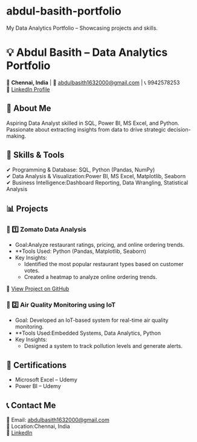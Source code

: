 # abdul-basith-portfolio
My Data Analytics Portfolio – Showcasing projects and skills.
# 💡 Abdul Basith – Data Analytics Portfolio  

📍 **Chennai, India** | 📧 abdulbasith1632000@gmail.com | 📞 9942578253  
🔗 [LinkedIn Profile](https://linkedin.com/in/abdul-basith-318398239)  

## 🚀 About Me  
Aspiring Data Analyst skilled in SQL, Power BI, MS Excel, and Python. Passionate about extracting insights from data to drive strategic decision-making.  

## 🔧 Skills & Tools  
✔ Programming & Database: SQL, Python (Pandas, NumPy)  
✔ Data Analysis & Visualization:Power BI, MS Excel, Matplotlib, Seaborn  
✔ Business Intelligence:Dashboard Reporting, Data Wrangling, Statistical Analysis  

## 📊 Projects  

### 📌 1️⃣ Zomato Data Analysis  
- Goal:Analyze restaurant ratings, pricing, and online ordering trends.  
- **Tools Used: Python (Pandas, Matplotlib, Seaborn)  
- Key Insights:
  - Identified the most popular restaurant types based on customer votes.  
  - Created a heatmap to analyze online ordering trends.  

🔗 [View Project on GitHub](#)

### 📌 2️⃣ Air Quality Monitoring using IoT  
- Goal: Developed an IoT-based system for real-time air quality monitoring.  
- **Tools Used:Embedded Systems, Data Analytics, Python  
- Key Insights: 
  - Designed a system to track pollution levels and generate alerts.  

## 📜 Certifications  
- Microsoft Excel – Udemy
- Power BI – Udemy

## 📞 Contact Me  
📧 Email: abdulbasith1632000@gmail.com  
📍 Location:Chennai, India  
🔗 [LinkedIn](https://linkedin.com/in/abdul-basith-318398239)  
